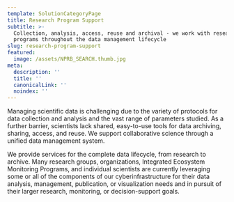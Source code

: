 ```yaml
---
template: SolutionCategoryPage
title: Research Program Support
subtitle: >-
  Collection, analysis, access, reuse and archival - we work with research
  programs throughout the data management lifecycle
slug: research-program-support
featured:
  image: /assets/NPRB_SEARCH.thumb.jpg
meta:
  description: ''
  title: ''
  canonicalLink: ''
  noindex: ''
---
```

Managing scientific data is challenging due to the variety of protocols for data collection and analysis and the vast range of parameters studied. As a further barrier, scientists lack shared, easy-to-use tools for data archiving, sharing, access, and reuse. We support collaborative science through a unified data management system.

We provide services for the complete data lifecycle, from research to archive. Many research groups, organizations, Integrated Ecosystem Monitoring Programs, and individual scientists are currently leveraging some or all of the components of our cyberinfrastructure for their data analysis, management, publication, or visualization needs and in pursuit of their larger research, monitoring, or decision-support goals.
